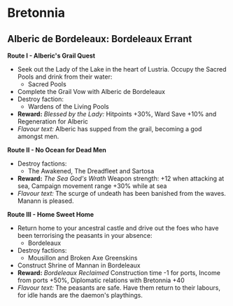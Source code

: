 # Bretonnia

## Alberic de Bordeleaux: Bordeleaux Errant

**Route I - Alberic's Grail Quest**
  * Seek out the Lady of the Lake in the heart of Lustria. Occupy the Sacred Pools and drink from their water: 
    * Sacred Pools
  * Complete the Grail Vow with Alberic de Bordeleaux
  * Destroy faction: 
    * Wardens of the Living Pools
  * **Reward:** _Blessed by the Lady:_ Hitpoints +30%, Ward Save +10% and Regeneration for Alberic
  * _Flavour text:_ Alberic has supped from the grail, becoming a god amongst men.

**Route II - No Ocean for Dead Men**
  * Destroy factions: 
    * The Awakened, The Dreadfleet and Sartosa
  * **Reward:** _The Sea God's Wrath_ Weapon strength: +12 when attacking at sea, Campaign movement range +30% while at sea
  * _Flavour text:_ The scurge of undeath has been banished from the waves. Manann is pleased.

**Route III - Home Sweet Home**
  * Return home to your ancestral castle and drive out the foes who have been terrorising the peasants in your absence:
    * Bordeleaux
  * Destroy factions: 
    * Mousillon and Broken Axe Greenskins
  * Construct Shrine of Mannan in Bordeleaux
  * **Reward:** _Bordeleaux Reclaimed_ Construction time -1 for ports, Income from ports +50%, Diplomatic relations with Bretonnia +40
  * _Flavour text:_ The peasants are safe. Have them return to their labours, for idle hands are the daemon's playthings.